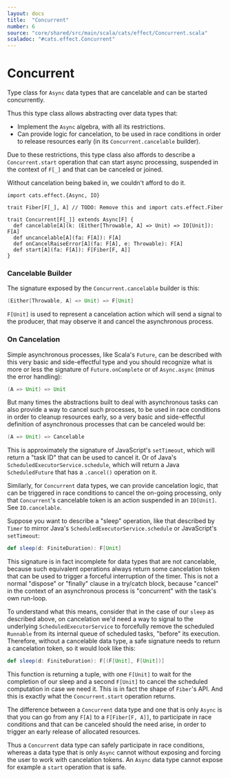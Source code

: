 ```yaml
---
layout: docs
title:  "Concurrent"
number: 6
source: "core/shared/src/main/scala/cats/effect/Concurrent.scala"
scaladoc: "#cats.effect.Concurrent"
---
```


# Concurrent

Type class for `Async` data types that are cancelable and can be started concurrently.

Thus this type class allows abstracting over data types that:

- Implement the `Async` algebra, with all its restrictions.
- Can provide logic for cancelation, to be used in race conditions in order to release resources early (in its `Concurrent.cancelable` builder).

Due to these restrictions, this type class also affords to describe a `Concurrent.start` operation that can start async processing, suspended in the context of `F[_]` and that can be canceled or joined.

Without cancelation being baked in, we couldn't afford to do it.

```tut:book:silent
import cats.effect.{Async, IO}

trait Fiber[F[_], A] // TODO: Remove this and import cats.effect.Fiber

trait Concurrent[F[_]] extends Async[F] {
  def cancelable[A](k: (Either[Throwable, A] => Unit) => IO[Unit]): F[A]
  def uncancelable[A](fa: F[A]): F[A]
  def onCancelRaiseError[A](fa: F[A], e: Throwable): F[A]
  def start[A](fa: F[A]): F[Fiber[F, A]]
}
```
### Cancelable Builder

The signature exposed by the `Concurrent.cancelable` builder is this:

```scala
(Either[Throwable, A] => Unit) => F[Unit]
```

`F[Unit]` is used to represent a cancelation action which will send a signal to the producer, that may observe it and cancel the asynchronous process.

### On Cancelation

Simple asynchronous processes, like Scala's `Future`, can be described with this very basic and side-effectful type and you should recognize what is more or less the signature of `Future.onComplete` or of `Async.async` (minus the error handling):

```scala
(A => Unit) => Unit
```

But many times the abstractions built to deal with asynchronous tasks can also provide a way to cancel such processes, to be used in race conditions in order to cleanup resources early, so a very basic and side-effectful definition of asynchronous processes that can be canceled would be:

```scala
(A => Unit) => Cancelable
```

This is approximately the signature of JavaScript's `setTimeout`, which will return a "task ID" that can be used to cancel it. Or of Java's `ScheduledExecutorService.schedule`, which will return a Java `ScheduledFuture` that has a `.cancel()` operation on it.

Similarly, for `Concurrent` data types, we can provide cancelation logic, that can be triggered in race conditions to cancel the on-going processing, only that `Concurrent`'s cancelable token is an action suspended in an `IO[Unit]`. See `IO.cancelable`.

Suppose you want to describe a "sleep" operation, like that described by `Timer` to mirror Java's `ScheduledExecutorService.schedule` or JavaScript's `setTimeout`:

```scala
def sleep(d: FiniteDuration): F[Unit]
```

This signature is in fact incomplete for data types that are not cancelable, because such equivalent operations always return some cancelation token that can be used to trigger a forceful interruption of the timer. This is not a normal "dispose" or "finally" clause in a try/catch block, because "cancel" in the context of an asynchronous process is "concurrent" with the task's own run-loop.

To understand what this means, consider that in the case of our `sleep` as described above, on cancelation we'd need a way to signal to the underlying `ScheduledExecutorService` to forcefully remove the scheduled `Runnable` from its internal queue of scheduled tasks, "before" its execution. Therefore, without a cancelable data type, a safe signature needs to return a cancelation token, so it would look like this:

```scala
def sleep(d: FiniteDuration): F[(F[Unit], F[Unit])]
```

This function is returning a tuple, with one `F[Unit]` to wait for the completion of our sleep and a second `F[Unit]` to cancel the scheduled computation in case we need it. This is in fact the shape of `Fiber`'s API. And this is exactly what the `Concurrent.start` operation returns.

The difference between a `Concurrent` data type and one that is only `Async` is that you can go from any `F[A]` to a `F[Fiber[F, A]]`, to participate in race conditions and that can be canceled should the need arise, in order to trigger an early release of allocated resources.

Thus a `Concurrent` data type can safely participate in race conditions, whereas a data type that is only `Async` cannot without exposing and forcing the user to work with cancelation tokens. An `Async` data type cannot expose for example a `start` operation that is safe.
